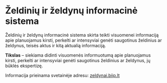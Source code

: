 # Želdinių ir želdynų informacinė sistema

Želdinių ir želdynų informacinė sistema skirta teikti visuomenei informaciją apie planuojamus kirsti, perkelti ar intensyviai genėti saugotinus želdinius ar želdynus, teisės aktus ir kitą aktualią informaciją.

**Tikslas** – siekiama didinti visuomenės informuotumą apie planuojamus kirsti, perkelti ar intensyviai genėti saugotinus želdinius ar želdynus, jų būklės ekspertizę.

Informacija prieinama svetainėje adresu: [zeldynai.biip.lt](https://zeldynai.biip.lt)
